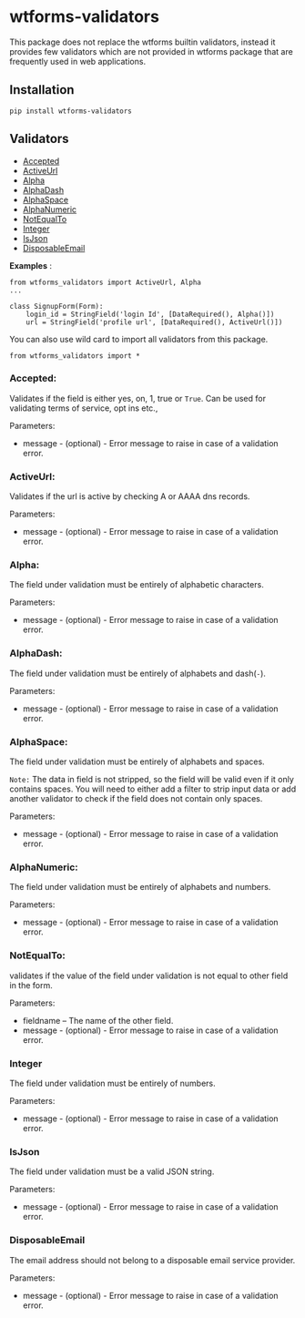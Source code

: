 # wtforms-validators
This package does not replace the wtforms builtin validators, instead it provides few validators which are not provided in wtforms package that are frequently used in web applications. 

## Installation
```
pip install wtforms-validators
```

## Validators

- [Accepted](#Accepted)
- [ActiveUrl](#ActiveUrl)
- [Alpha](#Alpha)
- [AlphaDash](#AlphaDash)
- [AlphaSpace](#AlphaSpace)
- [AlphaNumeric](#AlphaNumeric)
- [NotEqualTo](#NotEqualTo)
- [Integer](#Integer)
- [IsJson](#IsJson)
- [DisposableEmail](#DisposableEmail)

__Examples__ :

```
from wtforms_validators import ActiveUrl, Alpha
...

class SignupForm(Form):
    login_id = StringField('login Id', [DataRequired(), Alpha()])
    url = StringField('profile url', [DataRequired(), ActiveUrl()])
```

You can also use wild card to import all validators from this package.

```
from wtforms_validators import *
```

### Accepted:
Validates if the field is either yes, on, 1, true or `True`. Can be used for validating terms of service, opt ins etc.,

Parameters: 
* message - (optional) - Error message to raise in case of a validation error.

### ActiveUrl:
Validates if the url is active by checking A or AAAA dns records.

Parameters: 
* message - (optional) - Error message to raise in case of a validation error.

### Alpha:
The field under validation must be entirely of alphabetic characters.

Parameters: 
* message - (optional) - Error message to raise in case of a validation error.

### AlphaDash:
The field under validation must be entirely of alphabets and dash(`-`).

Parameters: 
* message - (optional) - Error message to raise in case of a validation error.

### AlphaSpace:
The field under validation must be entirely of alphabets and spaces. 

`Note:` The data in field is not stripped, so the field will be valid even if it only contains spaces. You will need to either add a filter to strip input data or add another validator to check if the field does not contain only spaces.

Parameters: 
* message - (optional) - Error message to raise in case of a validation error.

### AlphaNumeric:
The field under validation must be entirely of alphabets and numbers.

Parameters:
* message - (optional) - Error message to raise in case of a validation error.

### NotEqualTo:
validates if the value of the field under validation is not equal to other field in the form.

Parameters:
* fieldname – The name of the other field.
* message - (optional) - Error message to raise in case of a validation error.

### Integer
The field under validation must be entirely of numbers.

Parameters:
* message - (optional) - Error message to raise in case of a validation error.

### IsJson
The field under validation must be a valid JSON string.

Parameters:
* message - (optional) - Error message to raise in case of a validation error.

### DisposableEmail
The email address should not belong to a disposable email service provider.

Parameters:
* message - (optional) - Error message to raise in case of a validation error.